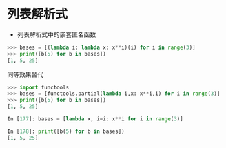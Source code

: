 # 列表解析式

- 列表解析式中的嵌套匿名函数

```python
>>> bases = [(lambda i: lambda x: x**i)(i) for i in range(3)]
>>> print([b(5) for b in bases])
[1, 5, 25]
```

同等效果替代

```python
>>> import functools
>>> bases = [functools.partial(lambda i,x: x**i,i) for i in range(3)]
>>> print([b(5) for b in bases])
[1, 5, 25]
```

```python
In [177]: bases = [lambda x, i=i: x**i for i in range(3)]

In [178]: print([b(5) for b in bases])
[1, 5, 25]
```